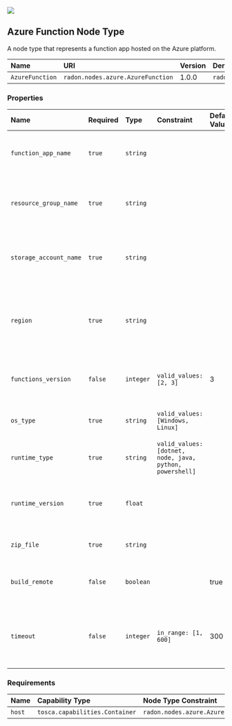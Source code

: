 ![](https://img.shields.io/badge/Status:-DEVELOPMENT-red)

## Azure Function Node Type

A node type that represents a function app hosted on the Azure platform.

| Name | URI | Version | Derived From |
|:---- |:--- |:------- |:------------ |
| `AzureFunction` | `radon.nodes.azure.AzureFunction` | 1.0.0 | `radon.nodes.abstract.Function` |

### Properties

| Name | Required | Type | Constraint | Default Value | Description |
|:---- |:-------- |:---- |:---------- |:------------- |:----------- |
| `function_app_name` | `true` | `string` |   |   | The name of the new Azure function app |
| `resource_group_name` | `true` | `string` |   |   | The name of the existing Azure resource group |
| `storage_account_name` | `true` | `string` |   |   | The name of the existing Azure storage account |
| `region` | `true` | `string` |   |   | The identifier for Azure region in which resources are/will be deployed |
| `functions_version` | `false` | `integer` | `valid_values: [2, 3]` | 3 | The version of the Azure function app |
| `os_type` | `true` | `string` | `valid_values: [Windows, Linux]` |   | The Azure function app OS type |
| `runtime_type` | `true` | `string` | `valid_values: [dotnet, node, java, python, powershell]` |   | The Azure function runtime type |
| `runtime_version` | `true` | `float` |   |   | The version of the Azure functions runtime stack |
| `zip_file` | `true` | `string` |   |   | The path to the function zip file |
| `build_remote` | `false` | `boolean` |   | true | The option to enable remote build during deployment |
| `timeout` | `false` | `integer` | `in_range: [1, 600]` | 300 | The timeout in seconds for checking the status of deployment |

### Requirements

| Name | Capability Type | Node Type Constraint | Relationship Type | Occurrences |
|:---- |:--------------- |:-------------------- |:----------------- |:------------|
| `host` | `tosca.capabilities.Container` | `radon.nodes.azure.AzurePlatform` | `tosca.relationships.HostedOn` | [1, 1] |
